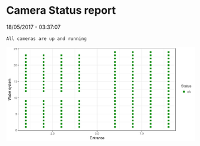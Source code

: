 Camera Status report
================
18/05/2017 - 03:37:07

    All cameras are up and running

![](camreport_files/figure-markdown_github/unnamed-chunk-2-1.png)
